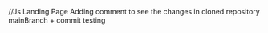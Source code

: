 //Js Landing Page
Adding comment to see the changes in cloned repository
mainBranch + commit testing
